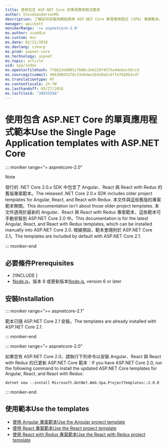 ```yaml
---
title: 使用包含 ASP.NET Core 的單頁應用程式範本
author: SteveSandersonMS
description: 了解如何安裝與開始使用 ASP.NET Core 單頁應用程式 (SPA) 專案範本。
manager: wpickett
monikerRange: '>= aspnetcore-2.0'
ms.author: scaddie
ms.custom: mvc
ms.date: 02/21/2018
ms.devlang: csharp
ms.prod: aspnet-core
ms.technology: aspnet
ms.topic: article
uid: spa/index
ms.openlocfilehash: f7bb23e9001c7606c3e622bf4575a4debec56ccd
ms.sourcegitcommit: 466300d32f8c33e64ee1b419a2cbffe702863cdf
ms.translationtype: HT
ms.contentlocale: zh-TW
ms.lasthandoff: 05/27/2018
ms.locfileid: "34555556"
---
```

# <a name="use-the-single-page-application-templates-with-aspnet-core"></a><span data-ttu-id="e44b6-103">使用包含 ASP.NET Core 的單頁應用程式範本</span><span class="sxs-lookup"><span data-stu-id="e44b6-103">Use the Single Page Application templates with ASP.NET Core</span></span>

::: moniker range="= aspnetcore-2.0"

> [!NOTE]
> <span data-ttu-id="e44b6-104">發行的 .NET Core 2.0.x SDK 中包含了 Angular、React 與 React with Redux 的舊版專案範本。</span><span class="sxs-lookup"><span data-stu-id="e44b6-104">The released .NET Core 2.0.x SDK includes older project templates for Angular, React, and React with Redux.</span></span> <span data-ttu-id="e44b6-105">本文件與這些舊版的專案範本無關。</span><span class="sxs-lookup"><span data-stu-id="e44b6-105">This documentation isn't about those older project templates.</span></span> <span data-ttu-id="e44b6-106">本文件適用於最新的 Angular、React 與 React with Redux 專案範本，這些範本可手動安裝到 ASP.NET Core 2.0 中。</span><span class="sxs-lookup"><span data-stu-id="e44b6-106">This documentation is for the latest Angular, React, and React with Redux templates, which can be installed manually into ASP.NET Core 2.0.</span></span> <span data-ttu-id="e44b6-107">根據預設，範本會隨附於 ASP.NET Core 2.1。</span><span class="sxs-lookup"><span data-stu-id="e44b6-107">The templates are included by default with ASP.NET Core 2.1.</span></span>

::: moniker-end

## <a name="prerequisites"></a><span data-ttu-id="e44b6-108">必要條件</span><span class="sxs-lookup"><span data-stu-id="e44b6-108">Prerequisites</span></span>

* [!INCLUDE [](~/includes/net-core-sdk-download-link.md)]
* <span data-ttu-id="e44b6-109">[Node.js](https://nodejs.org)，版本 6 或更新版本</span><span class="sxs-lookup"><span data-stu-id="e44b6-109">[Node.js](https://nodejs.org), version 6 or later</span></span>

## <a name="installation"></a><span data-ttu-id="e44b6-110">安裝</span><span class="sxs-lookup"><span data-stu-id="e44b6-110">Installation</span></span>

::: moniker range=">= aspnetcore-2.1"

<span data-ttu-id="e44b6-111">範本已隨 ASP.NET Core 2.1 安裝。</span><span class="sxs-lookup"><span data-stu-id="e44b6-111">The templates are already installed with ASP.NET Core 2.1.</span></span>

::: moniker-end

::: moniker range="= aspnetcore-2.0"

<span data-ttu-id="e44b6-112">如果您有 ASP.NET Core 2.0，請執行下列命令以安裝 Angular、React 與 React with Redux 的已更新 ASP.NET Core 範本：</span><span class="sxs-lookup"><span data-stu-id="e44b6-112">If you have ASP.NET Core 2.0, run the following command to install the updated ASP.NET Core templates for Angular, React, and React with Redux:</span></span>

```console
dotnet new --install Microsoft.DotNet.Web.Spa.ProjectTemplates::2.0.0
```

::: moniker-end

## <a name="use-the-templates"></a><span data-ttu-id="e44b6-113">使用範本</span><span class="sxs-lookup"><span data-stu-id="e44b6-113">Use the templates</span></span>

* [<span data-ttu-id="e44b6-114">使用 Angular 專案範本</span><span class="sxs-lookup"><span data-stu-id="e44b6-114">Use the Angular project template</span></span>](xref:spa/angular)
* [<span data-ttu-id="e44b6-115">使用 React 專案範本</span><span class="sxs-lookup"><span data-stu-id="e44b6-115">Use the React project template</span></span>](xref:spa/react)
* [<span data-ttu-id="e44b6-116">使用 React with Redux 專案範本</span><span class="sxs-lookup"><span data-stu-id="e44b6-116">Use the React with Redux project template</span></span>](xref:spa/react-with-redux)
